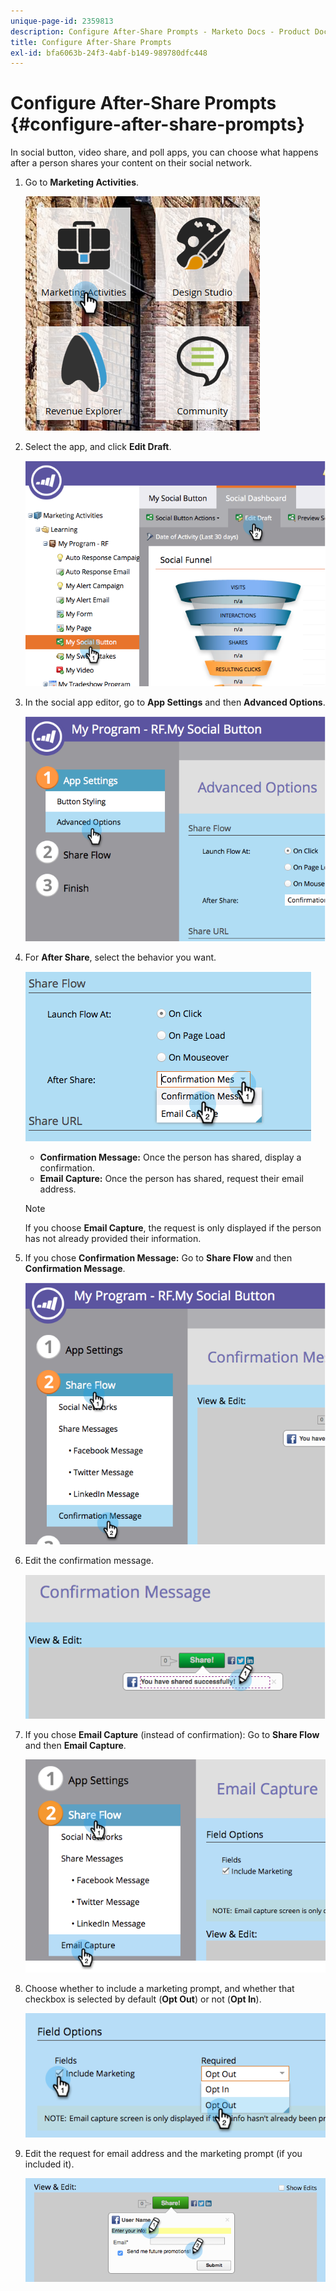 ```yaml
---
unique-page-id: 2359813
description: Configure After-Share Prompts - Marketo Docs - Product Documentation
title: Configure After-Share Prompts
exl-id: bfa6063b-24f3-4abf-b149-989780dfc448
---
```

# Configure After-Share Prompts {#configure-after-share-prompts}

In social button, video share, and poll apps, you can choose what happens after a person shares your content on their social network.

1. Go to **Marketing Activities**.

   ![](assets/ma.png)

1. Select the app, and click **Edit Draft**.

   ![](assets/image2015-4-21-12-3a1-3a11.png)

1. In the social app editor, go to **App Settings** and then **Advanced Options**.

   ![](assets/image2015-4-21-12-3a10-3a54.png)

1. For **After Share**, select the behavior you want.

   ![](assets/image2015-4-21-12-3a18-3a32.png)

    * **Confirmation Message:** Once the person has shared, display a confirmation.
    * **Email Capture:** Once the person has shared, request their email address.

   >[!NOTE]
   >
   >If you choose **Email Capture**, the request is only displayed if the person has not already provided their information.

1. If you chose **Confirmation Message:** Go to **Share Flow** and then **Confirmation Message**.

   ![](assets/image2015-4-21-12-3a26-3a10.png)

1. Edit the confirmation message.

   ![](assets/image2015-4-21-12-3a31-3a41.png)

1. If you chose **Email Capture** (instead of confirmation): Go to **Share Flow** and then **Email Capture**.

   ![](assets/image2015-4-21-12-3a46-3a15.png)

1. Choose whether to include a marketing prompt, and whether that checkbox is selected by default (**Opt Out**) or not (**Opt In**).

   ![](assets/image2015-4-21-12-3a48-3a51.png)

1. Edit the request for email address and the marketing prompt (if you included it).

   ![](assets/image2015-4-21-12-3a52-3a49.png)
